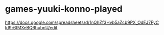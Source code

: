 # games-yuuki-konno-played

https://docs.google.com/spreadsheets/d/1nQhZf3Hvb5aZcb9PX_OdEJ7FyCId9r6tMXeBQ6hubnU/edit
